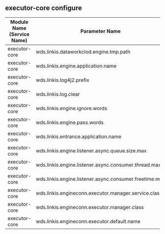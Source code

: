 ## executor-core configure


| Module Name (Service Name) | Parameter Name | Default Value | Description |Used|
| -------- | -------- | ----- |----- |  -----   |
|executor-core|wds.linkis.dataworkclod.engine.tmp.path|file:///tmp/|engine.tmp.path|
|executor-core|wds.linkis.engine.application.name |  |application.name| 
|executor-core|wds.linkis.log4j2.prefix| |log4j2.prefix|
|executor-core|wds.linkis.log.clear|  |log.clear|
|executor-core|wds.linkis.engine.ignore.words|org.apache.spark.deploy.yarn.Client |ignore.words|
|executor-core|wds.linkis.engine.pass.words| org.apache.hadoop.hive.ql.exec.Task|pass.words|
|executor-core|wds.linkis.entrance.application.name|linkis-cg-entrance| entrance.application.name|
|executor-core|wds.linkis.engine.listener.async.queue.size.max| 300 |size.max|
|executor-core|wds.linkis.engine.listener.async.consumer.thread.max| 5|thread.max | 
|executor-core|wds.linkis.engine.listener.async.consumer.freetime.max|5000ms|freetime.max|
|executor-core|wds.linkis.engineconn.executor.manager.service.class|org.apache.linkis.engineconn.acessible.executor.service.DefaultManagerService|manager.service.class|
|executor-core|wds.linkis.engineconn.executor.manager.class|org.apache.linkis.engineconn.core.executor.LabelExecutorManagerImpl| executor.manager.class|
|executor-core|wds.linkis.engineconn.executor.default.name|ComputationExecutor| default.name|

